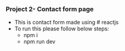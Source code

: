 ### Project 2- Contact form page

<ul>
<li>This is contact form made using # reactjs
<li> To run this please follow below steps:
    <ul>
    <li> npm i
    <li>npm run dev
    </ul>
</ul>
